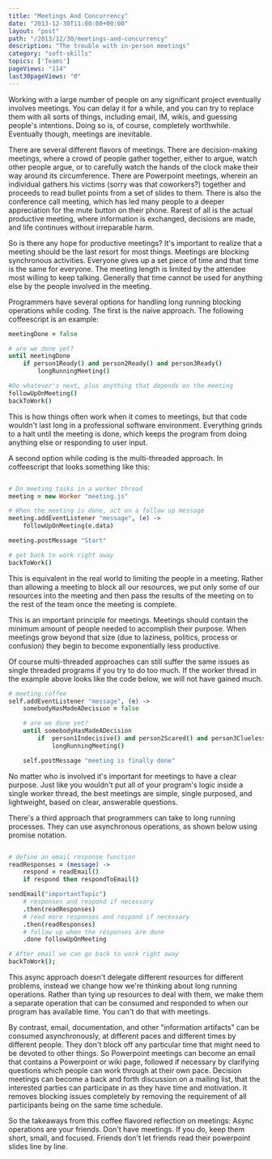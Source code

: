 ```yaml
---
title: "Meetings And Concurrency"
date: "2013-12-30T11:00:00+00:00"
layout: "post"
path: "/2013/12/30/meetings-and-concurrency"
description: "The trouble with in-person meetings"
category: "soft-skills"
topics: ['Teams']
pageViews: "114"
last30pageViews: "0"
---
```


Working with a large number of people on any significant project eventually involves meetings.  You can delay it for a while, and you can try to replace them with all sorts of things, including email, IM, wikis, and guessing people's intentions.  Doing so is, of course, completely worthwhile.  Eventually though, meetings are inevitable.

There are several different flavors of meetings.  There are decision-making meetings, where a crowd of people gather together, either to argue, watch other people argue, or to carefully watch the hands of the clock make their way around its circumference. There are Powerpoint meetings, wherein an individual gathers his victims (sorry was that coworkers?) together and proceeds to read bullet points from a set of slides to them.  There is also the conference call meeting, which has led many people to a deeper appreciation for the mute button on their phone.  Rarest of all is the actual productive meeting, where information is exchanged, decisions are made, and life continues without irreparable harm.

So is there any hope for productive meetings?  It's important to realize that a meeting should be the last resort for most things.  Meetings are blocking synchronous activities.  Everyone gives up a set piece of time and that time is the same for everyone. The meeting length is limited by the attendee most willing to keep talking. Generally that time cannot be used for anything else by the people involved in the meeting.

Programmers have several options for handling long running blocking operations while coding.  The first is the naive approach.  The following coffeescript is an example:

```coffeescript
meetingDone = false

# are we done yet?
until meetingDone
    if person1Ready() and person2Ready() and person3Ready()
        longRunningMeeting()

#Do whatever's next, plus anything that depends on the meeting
followUpOnMeeting()
backToWork()
```

This is how things often work when it comes to meetings, but that code wouldn't last long in a professional software environment.  Everything grinds to a halt until the meeting is done, which keeps the program from doing anything else or responding to user input.

A second option while coding is the multi-threaded approach.  In coffeescript that looks something like this:

```coffeescript

# Do meeting tasks in a worker thread
meeting = new Worker "meeting.js"

# When the meeting is done, act on a follow up message
meeting.addEventListener "message", (e) ->
    followUpOnMeeting(e.data)

meeting.postMessage "Start"

# get back to work right away
backToWork()
```

This is equivalent in the real world to limiting the people in a meeting.  Rather than allowing a meeting to block all our resources, we put only some of our resources into the meeting and then pass the results of the meeting on to the rest of the team once the meeting is complete.

This is an important principle for meetings. Meetings should contain the minimum amount of people needed to accomplish their purpose.  When meetings grow beyond that size (due to laziness, politics, process or confusion) they begin to become exponentially less productive.

Of course multi-threaded approaches can still suffer the same issues as single threaded programs if you try to do too much.  If the worker thread in the example above looks like the code below, we will not have gained much.

```coffeescript
# meeting.coffee
self.addEventListener "message", (e) ->
    somebodyHasMadeADecision = false

    # are we done yet?
    until somebodyHasMadeADecision
        if  person1Indecisive() and person2Scared() and person3Clueless()
            longRunningMeeting()

    self.postMessage "meeting is finally done"
```

No matter who is involved it's important for meetings to have a clear purpose.  Just like you wouldn't put all of your program's logic inside a single worker thread, the best meetings are simple, single purposed, and lightweight, based on clear, answerable questions.

There's a third approach that programmers can take to long running processes.  They can use asynchronous operations, as shown below using promise notation.

```coffeescript

# define an email response function
readResponses = (message) ->
    respond = readEmail()
    if respond then respondToEmail()

sendEmail("importantTopic")
    # responses and respond if necessary
    .then(readResponses)
    # read more responses and respond if necessary
    .then(readResponses)
    # follow up when the responses are done
    .done followUpOnMeeting

# After email we can go back to work right away
backToWork();
```

This async approach doesn't delegate different resources for different problems, instead we change how we're thinking about long running operations.  Rather than tying up resources to deal with them, we make them a separate operation that can be consumed and responded to when our program has available time. You can't do that with meetings.

By contrast, email, documentation, and other "information artifacts" can be consumed asynchronously, at different paces and different times by different people. They don't block off any particular time that might need to be devoted to other things.  So Powerpoint meetings can become an email that contains a Powerpoint or wiki page, followed if necessary by clarifying questions which people can work through at their own pace. Decision meetings can become a back and forth discussion on a mailing list, that the interested parties can participate in as they have time and motivation.  It removes blocking issues completely by removing the requirement of all participants being on the same time schedule.

So the takeaways from this coffee flavored reflection on meetings:  Async operations are your friends.  Don't have meetings.  If you do, keep them short, small, and focused. Friends don't let friends read their powerpoint slides line by line.
